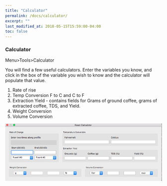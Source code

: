 ```yaml
---
title: "Calculator"
permalink: /docs/calculator/
excerpt: ""
last_modified_at: 2018-05-15T15:59:00-04:00
toc: false
---
```


### Calculator

Menu>Tools>Calculator

You will find a few useful calculators.  Enter the variables you know, and click in the box of the variable you wish to know and the calculator will populate that value.  

1. Rate of rise
2. Temp Conversion F to C and C to F
3. Extraction Yield - contains fields for Grams of ground coffee, grams of extracted coffee, TDS, and Yield.  
4. Weight Conversion
5. Volume Conversion

![calculator](/assets/images/gsg/Calculator.png)
